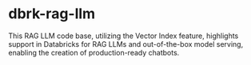 # dbrk-rag-llm
This RAG LLM code base, utilizing the Vector Index feature, highlights support in Databricks for RAG LLMs and out-of-the-box model serving, enabling the creation of production-ready chatbots.
